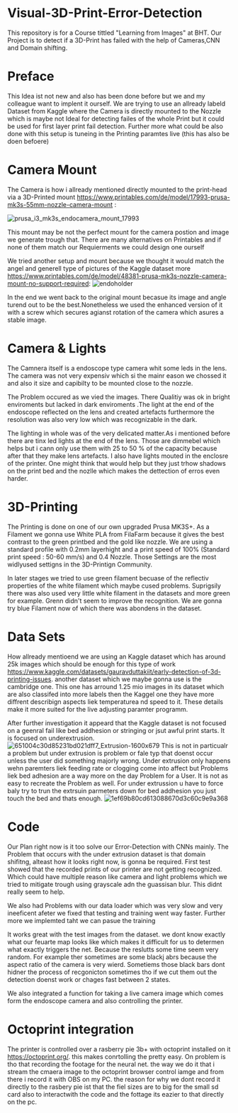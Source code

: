 # Visual-3D-Print-Error-Detection
This repository is for a Course tittled "Learning from Images" at BHT. Our Project is to detect if a 3D-Print has failed with the help of Cameras,CNN and Domain shifting.

# Preface
This Idea ist not new and also has been done before but we and my colleague want to implent it ourself. We are trying to use an allready labeld Dataset from Kaggle where the Camera is directly mounted to the Nozzle which is maybe not Ideal for detecting failes of the whole Print but it could be used for first layer print fail detection. Further more what could be also done with this setup is tuneing in the Printing paramtes live (this has also be doen befoere)

# Camera Mount 
The Camera is how i allready mentioned directly mounted to the print-head via a 3D-Printed mount https://www.printables.com/de/model/17993-prusa-mk3s-55mm-nozzle-camera-mount : 

![prusa_i3_mk3s_endocamera_mount_17993](https://github.com/prenzelprinz/Visual-3D-Print-Error-Detection/assets/132297533/261fa786-227b-4fea-8149-536212d40aad)

This mount may be not the perfect mount for the camera postion and image we generate trough that. There are many alternatives on Printables and if none of them match our Requierments we could design one ourself 

We tried another setup and mount because we thought it would match the angel and generell type of pictures of the Kaggle dataset more https://www.printables.com/de/model/48381-prusa-mk3s-nozzle-camera-mount-no-support-required:
![endoholder](https://github.com/prenzelprinz/Visual-3D-Print-Error-Detection/assets/132297533/51e9bb7a-48fd-4496-a051-a5fb4b7486bd)

In the end we went back to the original mount becasue its image and angle turend out to be the best.Nonetheless we used the enhanced version of it with a screw which secures agianst rotation of the camera which asures a stable image. 

# Camera & Lights 
The Camnera itself is a endoscope type camera whit some leds in the lens. The camera was not very expensiv which si the mainr eason we chossed it and also it size and capibilty to be mounted close to the nozzle. 

The Problem occured as we vied the images. There Qualitiy was ok in bright enviroments but lacked in dark enviroments .The light at the end of the endoscope reflected on the lens and created artefacts furthermore the resolution was also very low which was recognizable in the dark. 

The lighting in whole was of the very delicated matter.As i mentioned before there are tinx led lights at the end of the lens. Those are dimmebel which helps but i cann only use them with 25 to 50 % of the capacity because after that they make lens artefacts. I also have lights mouted in the enclosre of the printer. One might think that would help but they just trhow shadows on the print bed and the nozlle which makes the dettection of erros even harder.

# 3D-Printing
The Printing is done on one of our own upgraded Prusa MK3S+. As a Filament we gonna use White PLA from FilaFarm because it gives the best contrast to the green printbed and the gold like nozzle. We are using a standard profile with 0.2mm layerhight and a print speed of 100% (Standard print speed : 50-60 mm/s) and 0.4 Nozzle. Those Settings are the most widlyused settigns in the 3D-Printign Community.

In later stages we tried to use green filament becuase of the reflectiv properties of the white filament which maybe cused problems. Suprigsily there was also used very little white filament in the datasets and more green for example. 
Grenn didn't seem to improve the recognition. We are gonna try blue Filament now of which there was abondens in the dataset.  

# Data Sets
How allready mentioend we are using an Kaggle dataset which has around 25k images which should be enough for this type of work https://www.kaggle.com/datasets/gauravduttakiit/early-detection-of-3d-printing-issues. another dataset which we maybe gonna use is the cambridge one. This one has arround 1.25 mio images in its dataset which are also classifed into more labels then the Kaggel one they have more diffrent describign aspects liek temperaturea nd speed to it. These details make it more suited for the live adjusting paramter programm.

After further investigation it appeard that the Kaggle dataset is not focused on a geenral fail like bed addhesion or stringing or jsut awful print starts. It is focused on underextrusion. ![651004c30d85231bd021dff7_Extrusion-1600x679](https://github.com/prenzelprinz/Visual-3D-Print-Error-Detection/assets/132297533/e7bd4038-e0c1-405f-923c-461b9aa0c5bd)
This is not in particualr a problem but under extrusion is problem or fale typ that doenst occur unless the user did something majorly wrong. Under extrusion only happens wehn paremters liek feeding rate or clogging come into affect but Problems liek bed adhesion are a way more on the day Problem for a User. It is not as easy to recreate the Problem as well. For under extrussion u have to force baly try to trun the extrsuin parmeters down for bed addhesion you just touch the bed and thats enough.
![1ef69b80cd613088670d3c60c9e9a368](https://github.com/prenzelprinz/Visual-3D-Print-Error-Detection/assets/132297533/04e64e3a-cd9a-41d1-9234-f5d9e395c719)


# Code
Our Plan right now is it too solve our Error-Detection with CNNs mainly. The Problem that occurs with the under extrusion dataset is that domain shifitng, alteast how it looks right now, is gonna be required. First test showed that the recorded prints of our printer are not getting recognized. Which could have multiple reason like camera and light problems which we tried to mitigate trough using grayscale adn the guassisan blur. This didnt really seem to help.

We also had Problems with our data loader which was very slow and very ineeficent afeter we fixed that testing and training went way faster. Further more we implemted taht we can pasue the training 

It works great with the test images from the dataset. we dont know exactly what our feuarte map looks like which makes it difficult for us to determen what exactly triggers the net. Because the reslutts some time seem very random. 
For example ther sometimes are some blackj abrs because the aspect ratio of the camera is very wierd. Sometiems those black bars dont hidner the process of recgonicton sometimes tho if we cut them out the detection doenst work or chages fast between 2 states.

We also integrated a function for taking a live camera image which comes form the endoscope camera and also controlling the printer.

# Octoprint integration
The printer is controlled over a rasberry pie 3b+ with octoprint installed on it https://octoprint.org/. this makes conrtolling the pretty easy. On problem is tho that recording the footage for the neural net. the way we do it that i stream the cmaera image to the octoprint browser control iamge and from there i record it with OBS on my PC. the reason for why we dont record it directly to the rasbery pie ist that the fiel sizes are to big for the small sd card also to interactwith the code and the fottage its eazier to that directly on the pc.



